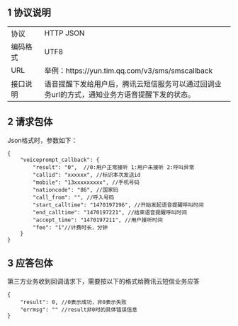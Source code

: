 ## 1 协议说明
<table style="display:table;width:100%">
  <tbody>
    <tr>
      <td style="width:15%;">
        协议
      </td>
      <td>
        HTTP JSON
        <br />
      </td>
    </tr>
    <tr>
      <td>
        编码格式
      </td>
      <td>
        UTF8
      </td>
    </tr>
    <tr>
      <td>
        URL
      </td>
      <td>
		  举例：https://yun.tim.qq.com/v3/sms/smscallback
      </td>
    </tr>
    <tr>
      <td>
        接口说明
      </td>
      <td>
      语音提醒下发给用户后，腾讯云短信服务可以通过回调业务url的方式，通知业务方语音提醒下发的状态。
      </td>
    </tr>
  </tbody>
</table>

## 2	请求包体
Json格式时，参数如下：
```
{
    "voiceprompt_callback": {
        "result": "0",  //0:用户正常接听 1:用户未接听 2:呼叫异常
        "callid": "xxxxxx", //标识本次发送id
        "mobile": "13xxxxxxxxx", //手机号码
        "nationcode": "86", //国家码
        "call_from": "", //呼入号码
        "start_calltime": "1470197196", //开始发起语音提醒呼叫时间
        "end_calltime": "1470197221", //结束语音提醒呼叫时间
        "accept_time": "1470197211", //用户接听时间
        "fee": "1"//计费时长，分钟
    }
}
```

## 3 应答包体
第三方业务收到回调请求下，需要按以下的格式给腾讯云短信业务应答
```
{ 
    "result": 0, //0表示成功，非0表示失败
    "errmsg": "" //result非0时的具体错误信息
}
```